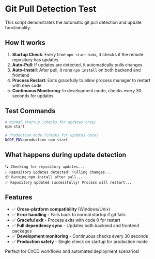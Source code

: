 # Git Pull Detection Test

This script demonstrates the automatic git pull detection and update functionality.

## How it works

1. **Startup Check**: Every time `npm start` runs, it checks if the remote repository has updates
2. **Auto-Pull**: If updates are detected, it automatically pulls changes
3. **Auto-Install**: After pull, it runs `npm install` on both backend and frontend
4. **Process Restart**: Exits gracefully to allow process manager to restart with new code
5. **Continuous Monitoring**: In development mode, checks every 30 seconds for updates

## Test Commands

```bash
# Normal startup (checks for updates once)
npm start

# Production mode (checks for updates once)
NODE_ENV=production npm start
```

## What happens during update detection

```text
🔍 Checking for repository updates...
🔄 Repository updates detected! Pulling changes...
📦 Running npm install after pull...
✅ Repository updated successfully! Process will restart...
```

## Features

- ✅ **Cross-platform compatibility** (Windows/Unix)
- ✅ **Error handling** - Falls back to normal startup if git fails
- ✅ **Graceful exit** - Process exits with code 0 for restart
- ✅ **Full dependency sync** - Updates both backend and frontend packages
- ✅ **Development monitoring** - Continuous checks every 30 seconds
- ✅ **Production safety** - Single check on startup for production mode

Perfect for CI/CD workflows and automated deployment scenarios!
